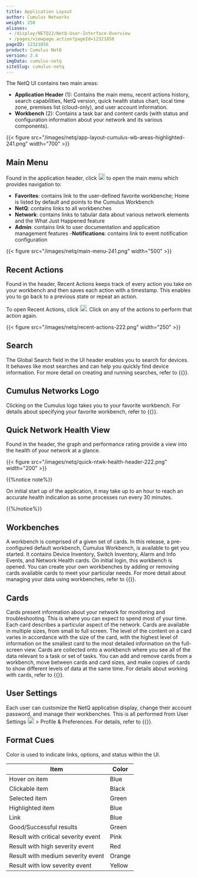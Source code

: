 ```yaml
---
title: Application Layout
author: Cumulus Networks
weight: 250
aliases:
 - /display/NETQ22/NetQ-User-Interface-Overview
 - /pages/viewpage.action?pageId=12321856
pageID: 12321856
product: Cumulus NetQ
version: 2.4
imgData: cumulus-netq
siteSlug: cumulus-netq
---
```

The NetQ UI contains two main areas:

  - **Application Header** (1): Contains the main menu, recent actions
    history, search capabilities, NetQ version, quick health status
    chart, local time zone, premises list (cloud-only), and user account
    information.
  - **Workbench** (2): Contains a task bar and content cards (with
    status and configuration information about your network and its
    various components).

{{< figure src="/images/netq/app-layout-cumulus-wb-areas-highlighted-241.png" width="700" >}}

## Main Menu

Found in the application header, click <img src="https://icons.cumulusnetworks.com/01-Interface-Essential/03-Menu/navigation-menu.svg" height="18" width="18"/> to open the main menu which provides navigation to:

  - **Favorites**: contains link to the user-defined favorite workbenche; Home is listed by default and points to the Cumulus Workbench
  - **NetQ**: contains links to all workbenches
  - **Network**: contains links to tabular data about various network elements and the What Just Happened feature
  - **Admin**: contains link to user documentation and application management features
  -**Notifications**: contains link to event notification configuration

{{< figure src="/images/netq/main-menu-241.png" width="500" >}}

## Recent Actions

Found in the header, Recent Actions keeps track of every action you take on your workbench and then saves each action with a timestamp. This enables you to go back to a previous state or repeat an action.

To open Recent Actions, click <img src="https://icons.cumulusnetworks.com/05-Internet-Networks-Servers/01-Worldwide-Web/network-clock.svg" height="18" width="18"/>. Click on any of the actions to perform that action again.

{{< figure src="/images/netq/recent-actions-222.png" width="250" >}}

## Search

The Global Search field in the UI header enables you to search for
devices. It behaves like most searches and can help you quickly find device information. For more detail on creating and running searches, refer to {{<link title="Create and Run Searches">}}.

## Cumulus Networks Logo

Clicking on the Cumulus logo takes you to your favorite workbench. For details about specifying your favorite workbench, refer to {{<link title="Set User Preferences">}}.

## Quick Network Health View

Found in the header, the graph and performance rating provide a view
into the health of your network at a glance.

{{< figure src="/images/netq/quick-ntwk-health-header-222.png" width="200" >}}

{{%notice note%}}

On initial start up of the application, it may take up to an hour to
reach an accurate health indication as some processes run every 30
minutes.

{{%/notice%}}

## Workbenches

A workbench is comprised of a given set of cards. In this release, a
pre-configured default workbench, Cumulus Workbench, is available to get
you started. It contains Device Inventory, Switch Inventory, Alarm and
Info Events, and Network Health cards. On initial login, this workbench
is opened. You can create your own workbenches by adding or removing cards available cards to meet your particular needs. For more detail about managing your data using workbenches, refer to {{<link title="Focus Your Monitoring Using Workbenches">}}.

## Cards

Cards present information about your network for monitoring and
troubleshooting. This is where you can expect to spend most of your
time. Each card describes a particular aspect of the network. Cards are
available in multiple sizes, from small to full screen. The level of the
content on a card varies in accordance with the size of the card, with
the highest level of information on the smallest card to the most
detailed information on the full-screen view. Cards are collected onto a
workbench where you see all of the data relevant to a task or set of
tasks. You can add and remove cards from a workbench, move between cards
and card sizes, and make copies of cards to show different levels of
data at the same time. For details about working with cards, refer to {{<link title="Access Data with Cards">}}.

## User Settings

Each user can customize the NetQ application display, change their account password, and manage their workbenches. This is all performed from User Settings <img src="https://icons.cumulusnetworks.com/17-Users/19-Natural-Close%20Up-Single%20User-Man/single-man-circle.svg" height="18" width="18"/> > Profile & Preferences. For details, refer to {{<link title="Set User Preferences">}}.

## Format Cues

Color is used to indicate links, options, and status within the UI.

| Item                                | Color  |
| ----------------------------------- | ------ |
| Hover on item                       | Blue   |
| Clickable item                      | Black  |
| Selected item                       | Green  |
| Highlighted item                    | Blue   |
| Link                                | Blue   |
| Good/Successful results             | Green  |
| Result with critical severity event | Pink   |
| Result with high severity event     | Red    |
| Result with medium severity event   | Orange |
| Result with low severity event      | Yellow |

